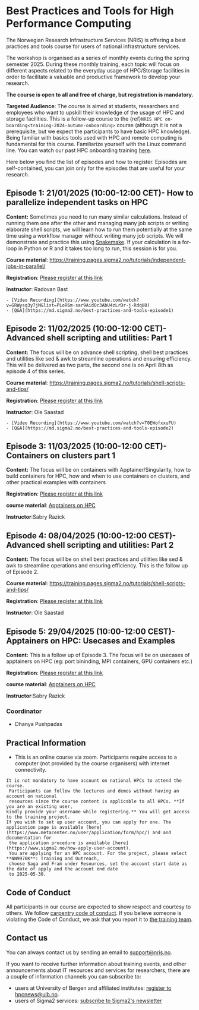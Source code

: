 # Best Practices and Tools for High Performance Computing 

The Norwegian Research Infrastructure Services (NRIS) is offering a best practices and tools course for users of national infrastructure services.

The workshop is organised as a series of monthly events during the spring semester 2025. During these monthly training, each topic will focus on different aspects related to the everyday usage of HPC/Storage facilities in order to facilitate a valuable and productive framework to develop your research. 

**The course is open to all and free of charge, but registration is mandatory.**

**Targeted Audience**: The course is aimed at students, researchers and employees
who want to upskill  their knowledge of the usage of HPC and storage facilities. 
This is a follow-up course to the {ref}`NRIS HPC on-boarding<training-2024-autumn-onboarding>` course
(although it is not a prerequisite, but we expect the participants to have basic HPC knowledge). Being 
familiar with basics tools used with HPC and remote computing is fundamental for this course. 
Familiarize yourself with the Linux command line. You can watch our past HPC onboarding training [here](https://www.youtube.com/watch?v=YkX6dqpwrog).

Here below you find the list of episodes and how to register. Episodes are self-contained, you can join only for the episodes that are useful for your research.

## Episode 1: 21/01/2025 (10:00-12:00 CET)- How to parallelize independent tasks on HPC

**Content:** Sometimes you need to run many similar calculations. Instead of running them one after the other and managing many job scripts
or writing elaborate shell scripts, we will learn how to run them potentially at the same time using a workflow manager without writing many job scripts.
We will demonstrate and practice this using [Snakemake](https://snakemake.github.io/). If your calculation is a for-loop in Python or R and it takes too long to run, this session is for you.

**Course material**: <https://training.pages.sigma2.no/tutorials/independent-jobs-in-parallel/>

**Registration**: [Please register at this link](https://skjemaker.app.uib.no/view.php?id=18244544)

**Instructor**: Radovan Bast

```{note}
- [Video Recording](https://www.youtube.com/watch?v=GRWysq3y7jM&list=PLoR6m-sar9AidOc3AbU4zLrDr-j-RdqU8)
- [Q&A](https://md.sigma2.no/best-practices-and-tools-episode1)
```

## Episode 2: 11/02/2025 (10:00-12:00 CET)- Advanced shell scripting and utilities: Part 1

**Content:** The focus will be on advance shell scripting, shell best practices and utilities like sed & awk to streamline
operations and ensuring efficiency. This will be delivered as two parts, the second one is on April 8th as episode 4 of this series.


**Course material**: <https://training.pages.sigma2.no/tutorials/shell-scripts-and-tips/>

**Registration**: [Please register at this link](https://skjemaker.app.uib.no/view.php?id=18245750)

**Instructor**:  Ole Saastad

```{note}
- [Video Recording](https://www.youtube.com/watch?v=T0EWofxxuFU)
- [Q&A](https://md.sigma2.no/best-practices-and-tools-episode2)
```


## Episode 3: 11/03/2025 (10:00-12:00 CET)- Containers on clusters part 1

**Content:** The focus will be on containers with Apptainer/Singularity, how to build containers for HPC, how and when to use containers on clusters, and other practical examples with containers

**Registration**: [Please register at this link](https://skjemaker.app.uib.no/view.php?id=18246469)

**course material**: [Apptainers on HPC](https://training.pages.sigma2.no/tutorials/containers-on-hpc/)

**Instructor**:Sabry Razick

## Episode 4: 08/04/2025 (10:00-12:00 CEST)- Advanced shell scripting and utilities: Part 2

**Content:** The focus will be on shell best practices and utilities like sed & awk to streamline
operations and ensuring efficiency. This is the follow up of Episode 2. 

**Course material**: <https://training.pages.sigma2.no/tutorials/shell-scripts-and-tips/>

**Registration**: [Please register at this link](https://skjemaker.app.uib.no/view.php?id=18429391)

**Instructor**:  Ole Saastad

## Episode 5: 29/04/2025 (10:00-12:00 CEST)- Apptainers on HPC: Usecases and Examples

**Content:** This is a follow up of Episode 3. The focus will be on usecases of apptainers on HPC (eg: port bininding, MPI containers, GPU containers etc.)

**Registration**: [Please register at this link](https://skjemaker.app.uib.no/view.php?id=18633221)

**course material**: [Apptainers on HPC](https://training.pages.sigma2.no/tutorials/containers-on-hpc/)

**Instructor**:Sabry Razick

### Coordinator

- Dhanya Pushpadas

## **Practical Information**

- This is an online course via zoom. Participants require access to a computer
(not provided by the course organisers) with internet connectivity.

```{note}
It is not mandatory to have account on national HPCs to attend the course.
 Participants can follow the lectures and demos without having an account on national
 resources since the course content is applicable to all HPCs. **If you are an existing user,
kindly provide your username while registering.** You will get access to the training project. 
If you wish to set up user account, you can apply for one. The application page is available [here](https://www.metacenter.no/user/application/form/hpc/) and and documentation for
 the application procedure is available [here](https://www.sigma2.no/how-apply-user-account).
 You are applying for an HPC account. For the project, please select **NN9970K**: Training and Outreach,
 choose Saga and Fram under Resources, set the account start date as the date of apply and the account end date
 to 2025-05-30.

```

## Code of Conduct

All participants in our course are expected to show respect and courtesy to
others. We follow [carpentry code of
conduct](https://docs.carpentries.org/topic_folders/policies/code-of-conduct.html#code-of-conduct-detailed-view).
If you believe someone is violating the Code of Conduct, we ask that you report
it to [the training team](mailto:training@nris.no).

## Contact us

You can always contact us by sending an email to [support@nris.no](mailto:support@nris.no).

If you want to receive further information about training events, and other announcements about IT resources
 and services for researchers, there are a couple of information channels you can subscribe to:
- users at University of Bergen and affiliated institutes: [register to hpcnews@uib.no](https://lists.uib.no/list.uib.no/subscribe/hpcnews).
- users of Sigma2 services: [subscribe to Sigma2's newsletter](https://sigma2.us13.list-manage.com/subscribe?u=4fd109ad79a5dca6dde7e4997&id=59b164c7b6)


